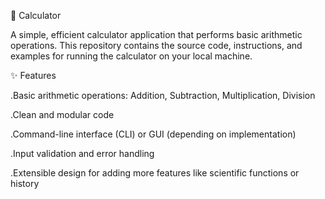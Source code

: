 

🧮 Calculator

A simple, efficient calculator application that performs basic arithmetic operations. This repository contains the source code, instructions, and examples for running the calculator on your local machine.

✨ Features

.Basic arithmetic operations: Addition, Subtraction, Multiplication, Division

.Clean and modular code

.Command-line interface (CLI) or GUI (depending on implementation)

.Input validation and error handling

.Extensible design for adding more features like scientific functions or history
